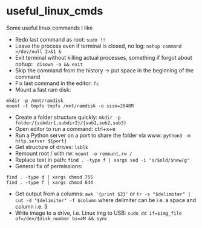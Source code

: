 # useful_linux_cmds
Some useful linux commands I like

- Redo last command as root: ```sudo !!```
- Leave the process even if terminal is closed, no log: ```nohup command >/dev/null 2>&1 &```
- Exit terminal without killing actual processes, something if forgot about nohup: ``` disown -a && exit```
- Skip the command from the history -> put space in the beginning of the command
- Fix last command in the editor: ```fc```
- Mount a fast ram disk:
```
mkdir -p /mnt/ramdisk
mount -t tmpfs tmpfs /mnt/ramdisk -o size=2048M
```
- Create a folder structure quickly: ```mkdir -p folder/{subdir1,subdir2}/{sub1,sub2,sub3}```
- Open editor to run a command: ctrl+x+e
- Run a Python server on a port to share the folder via www: ```python3 -m http.server ${port}```
- Get structure of drives: ```lsblk```
- Remount root / with rw: ```mount -o remount,rw /```
- Replace text in path: ```find . -type f | xargs sed -i "s/$old/$new/g"```
- General fix of permissions:
```
find . -type d | xargs chmod 755
find . -type f | xargs chmod 644
```
- Get output from a columns: ```awk '{print $2}'``` or ```tr -s "$delimiter" | cut -d "$delimiter" -f $column``` where delimiter can be i.e. a space and column i.e. 3  
- Write image to a drive, i.e. Linux img to USB: ```sudo dd if=$img_file of=/dev/$disk_number bs=4M && sync```
